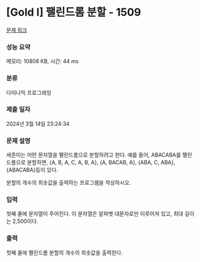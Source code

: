 # [Gold I] 팰린드롬 분할 - 1509 

[문제 링크](https://www.acmicpc.net/problem/1509) 

### 성능 요약

메모리: 10808 KB, 시간: 44 ms

### 분류

다이나믹 프로그래밍

### 제출 일자

2024년 3월 14일 23:24:34

### 문제 설명

<p>세준이는 어떤 문자열을 팰린드롬으로 분할하려고 한다. 예를 들어, ABACABA를 팰린드롬으로 분할하면, {A, B, A, C, A, B, A}, {A, BACAB, A}, {ABA, C, ABA}, {ABACABA}등이 있다.</p>

<p>분할의 개수의 최솟값을 출력하는 프로그램을 작성하시오.</p>

### 입력 

 <p>첫째 줄에 문자열이 주어진다. 이 문자열은 알파벳 대문자로만 이루어져 있고, 최대 길이는 2,500이다.</p>

### 출력 

 <p>첫째 줄에 팰린드롬 분할의 개수의 최솟값을 출력한다.</p>

